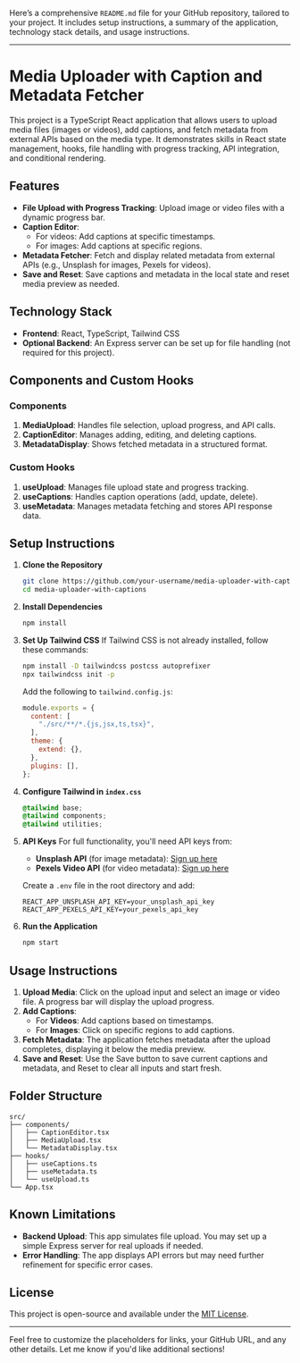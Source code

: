 Here’s a comprehensive `README.md` file for your GitHub repository, tailored to your project. It includes setup instructions, a summary of the application, technology stack details, and usage instructions.

---

# Media Uploader with Caption and Metadata Fetcher

This project is a TypeScript React application that allows users to upload media files (images or videos), add captions, and fetch metadata from external APIs based on the media type. It demonstrates skills in React state management, hooks, file handling with progress tracking, API integration, and conditional rendering.

## Features

- **File Upload with Progress Tracking**: Upload image or video files with a dynamic progress bar.
- **Caption Editor**: 
  - For videos: Add captions at specific timestamps.
  - For images: Add captions at specific regions.
- **Metadata Fetcher**: Fetch and display related metadata from external APIs (e.g., Unsplash for images, Pexels for videos).
- **Save and Reset**: Save captions and metadata in the local state and reset media preview as needed.

## Technology Stack

- **Frontend**: React, TypeScript, Tailwind CSS
- **Optional Backend**: An Express server can be set up for file handling (not required for this project).

## Components and Custom Hooks

### Components

1. **MediaUpload**: Handles file selection, upload progress, and API calls.
2. **CaptionEditor**: Manages adding, editing, and deleting captions.
3. **MetadataDisplay**: Shows fetched metadata in a structured format.

### Custom Hooks

1. **useUpload**: Manages file upload state and progress tracking.
2. **useCaptions**: Handles caption operations (add, update, delete).
3. **useMetadata**: Manages metadata fetching and stores API response data.

## Setup Instructions

1. **Clone the Repository**
   ```bash
   git clone https://github.com/your-username/media-uploader-with-captions.git
   cd media-uploader-with-captions
   ```

2. **Install Dependencies**
   ```bash
   npm install
   ```

3. **Set Up Tailwind CSS**
   If Tailwind CSS is not already installed, follow these commands:
   ```bash
   npm install -D tailwindcss postcss autoprefixer
   npx tailwindcss init -p
   ```
   Add the following to `tailwind.config.js`:
   ```javascript
   module.exports = {
     content: [
       "./src/**/*.{js,jsx,ts,tsx}",
     ],
     theme: {
       extend: {},
     },
     plugins: [],
   };
   ```

4. **Configure Tailwind in `index.css`**
   ```css
   @tailwind base;
   @tailwind components;
   @tailwind utilities;
   ```

5. **API Keys**
   For full functionality, you'll need API keys from:
   - **Unsplash API** (for image metadata): [Sign up here](https://unsplash.com/developers)
   - **Pexels Video API** (for video metadata): [Sign up here](https://www.pexels.com/api/)
   
   Create a `.env` file in the root directory and add:
   ```plaintext
   REACT_APP_UNSPLASH_API_KEY=your_unsplash_api_key
   REACT_APP_PEXELS_API_KEY=your_pexels_api_key
   ```

6. **Run the Application**
   ```bash
   npm start
   ```

## Usage Instructions

1. **Upload Media**: Click on the upload input and select an image or video file. A progress bar will display the upload progress.
2. **Add Captions**:
   - For **Videos**: Add captions based on timestamps.
   - For **Images**: Click on specific regions to add captions.
3. **Fetch Metadata**: The application fetches metadata after the upload completes, displaying it below the media preview.
4. **Save and Reset**: Use the Save button to save current captions and metadata, and Reset to clear all inputs and start fresh.

## Folder Structure

```plaintext
src/
├── components/
│   ├── CaptionEditor.tsx
│   ├── MediaUpload.tsx
│   └── MetadataDisplay.tsx
├── hooks/
│   ├── useCaptions.ts
│   ├── useMetadata.ts
│   └── useUpload.ts
└── App.tsx
```

## Known Limitations

- **Backend Upload**: This app simulates file upload. You may set up a simple Express server for real uploads if needed.
- **Error Handling**: The app displays API errors but may need further refinement for specific error cases.

## License

This project is open-source and available under the [MIT License](LICENSE).

---

Feel free to customize the placeholders for links, your GitHub URL, and any other details. Let me know if you'd like additional sections!